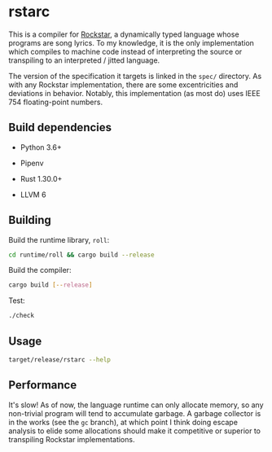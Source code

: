 # rstarc

This is a compiler for [Rockstar](https://github.com/dylanbeattie/rockstar), a dynamically typed language whose programs are song lyrics. To my knowledge, it is the only implementation which compiles to machine code instead of interpreting the source or transpiling to an interpreted / jitted language.

The version of the specification it targets is linked in the `spec/` directory. As with any Rockstar implementation, there are some excentricities and deviations in behavior. Notably, this implementation (as most do) uses IEEE 754 floating-point numbers.

## Build dependencies

* Python 3.6+

* Pipenv

* Rust 1.30.0+

* LLVM 6

## Building

Build the runtime library, `roll`:

```bash
cd runtime/roll && cargo build --release
```

Build the compiler:

```bash
cargo build [--release]
```

Test:

```bash
./check
```

## Usage

```bash
target/release/rstarc --help
```

## Performance

It's slow! As of now, the language runtime can only allocate memory, so any non-trivial program will tend to accumulate garbage. A garbage collector is in the works (see the `gc` branch), at which point I think doing escape analysis to elide some allocations should make it competitive or superior to transpiling Rockstar implementations.
